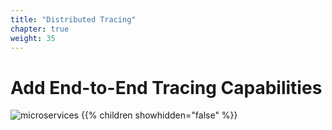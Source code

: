 ```yaml
---
title: "Distributed Tracing"
chapter: true
weight: 35
---
```


# Add End-to-End Tracing Capabilities

![microservices](/images/crystal.svg)
{{% children showhidden="false" %}}
